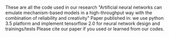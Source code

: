 These are all the code used in our research "Artificial neural networks can emulate mechanism-based models in a high-throughput way with the combination of reliability and creativity"
Paper published in:
we use python 3.5 platform and implement tensorflow 2.0 for neural network design and trainings/tests
Please cite our paper if you used or learned from our codes.


